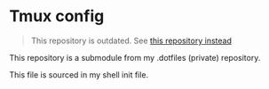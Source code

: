 # Tmux config 

> This repository is outdated. See [this repository instead](https://github.com/kutiny/.dotfiles/tree/main/pub/tmux)

This repository is a submodule from my .dotfiles (private) repository.

This file is sourced in my shell init file.


